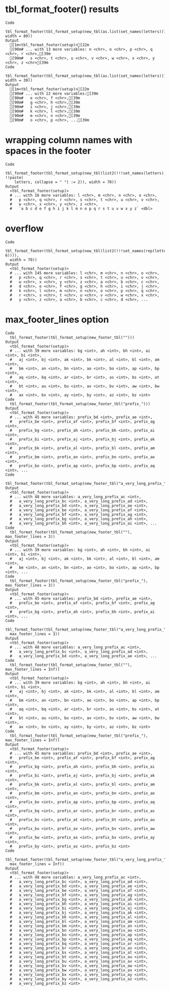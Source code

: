 # tbl_format_footer() results

    Code
      tbl_format_footer(tbl_format_setup(new_tbl(as.list(set_names(letters))), width = 80))
    Output
      [1m<tbl_format_footer(setup)>[22m
      [90m# ... with 13 more variables: n <chr>, o <chr>, p <chr>, q <chr>, r <chr>,[39m
      [90m#   s <chr>, t <chr>, u <chr>, v <chr>, w <chr>, x <chr>, y <chr>, z <chr>[39m
    Code
      tbl_format_footer(tbl_format_setup(new_tbl(as.list(set_names(letters))), width = 30))
    Output
      [1m<tbl_format_footer(setup)>[22m
      [90m# ... with 22 more variables:[39m
      [90m#   e <chr>, f <chr>,[39m
      [90m#   g <chr>, h <chr>,[39m
      [90m#   i <chr>, j <chr>,[39m
      [90m#   k <chr>, l <chr>,[39m
      [90m#   m <chr>, n <chr>,[39m
      [90m#   o <chr>, p <chr>, ...[39m

# wrapping column names with spaces in the footer

    Code
      tbl_format_footer(tbl_format_setup(new_tbl(list2(!!!set_names(letters), !!paste(
        letters, collapse = " ") := 2)), width = 70))
    Output
      <tbl_format_footer(setup)>
      # ... with 16 more variables: l <chr>, m <chr>, n <chr>, o <chr>,
      #   p <chr>, q <chr>, r <chr>, s <chr>, t <chr>, u <chr>, v <chr>,
      #   w <chr>, x <chr>, y <chr>, z <chr>,
      #   `a b c d e f g h i j k l m n o p q r s t u v w x y z` <dbl>

# overflow

    Code
      tbl_format_footer(tbl_format_setup(new_tbl(list2(!!!set_names(rep(letters, 6)))),
      width = 70))
    Output
      <tbl_format_footer(setup)>
      # ... with 145 more variables: l <chr>, m <chr>, n <chr>, o <chr>,
      #   p <chr>, q <chr>, r <chr>, s <chr>, t <chr>, u <chr>, v <chr>,
      #   w <chr>, x <chr>, y <chr>, z <chr>, a <chr>, b <chr>, c <chr>,
      #   d <chr>, e <chr>, f <chr>, g <chr>, h <chr>, i <chr>, j <chr>,
      #   k <chr>, l <chr>, m <chr>, n <chr>, o <chr>, p <chr>, q <chr>,
      #   r <chr>, s <chr>, t <chr>, u <chr>, v <chr>, w <chr>, x <chr>,
      #   y <chr>, z <chr>, a <chr>, b <chr>, c <chr>, d <chr>, ...

# max_footer_lines option

    Code
      tbl_format_footer(tbl_format_setup(new_footer_tbl("")))
    Output
      <tbl_format_footer(setup)>
      # ... with 39 more variables: bg <int>, ah <int>, bh <int>, ai <int>, bi <int>,
      #   aj <int>, bj <int>, ak <int>, bk <int>, al <int>, bl <int>, am <int>,
      #   bm <int>, an <int>, bn <int>, ao <int>, bo <int>, ap <int>, bp <int>,
      #   aq <int>, bq <int>, ar <int>, br <int>, as <int>, bs <int>, at <int>,
      #   bt <int>, au <int>, bu <int>, av <int>, bv <int>, aw <int>, bw <int>,
      #   ax <int>, bx <int>, ay <int>, by <int>, az <int>, bz <int>
    Code
      tbl_format_footer(tbl_format_setup(new_footer_tbl("prefix_")))
    Output
      <tbl_format_footer(setup)>
      # ... with 45 more variables: prefix_bd <int>, prefix_ae <int>,
      #   prefix_be <int>, prefix_af <int>, prefix_bf <int>, prefix_ag <int>,
      #   prefix_bg <int>, prefix_ah <int>, prefix_bh <int>, prefix_ai <int>,
      #   prefix_bi <int>, prefix_aj <int>, prefix_bj <int>, prefix_ak <int>,
      #   prefix_bk <int>, prefix_al <int>, prefix_bl <int>, prefix_am <int>,
      #   prefix_bm <int>, prefix_an <int>, prefix_bn <int>, prefix_ao <int>,
      #   prefix_bo <int>, prefix_ap <int>, prefix_bp <int>, prefix_aq <int>, ...
    Code
      tbl_format_footer(tbl_format_setup(new_footer_tbl("a_very_long_prefix_")))
    Output
      <tbl_format_footer(setup)>
      # ... with 48 more variables: a_very_long_prefix_ac <int>,
      #   a_very_long_prefix_bc <int>, a_very_long_prefix_ad <int>,
      #   a_very_long_prefix_bd <int>, a_very_long_prefix_ae <int>,
      #   a_very_long_prefix_be <int>, a_very_long_prefix_af <int>,
      #   a_very_long_prefix_bf <int>, a_very_long_prefix_ag <int>,
      #   a_very_long_prefix_bg <int>, a_very_long_prefix_ah <int>,
      #   a_very_long_prefix_bh <int>, a_very_long_prefix_ai <int>, ...
    Code
      tbl_format_footer(tbl_format_setup(new_footer_tbl(""), max_footer_lines = 3))
    Output
      <tbl_format_footer(setup)>
      # ... with 39 more variables: bg <int>, ah <int>, bh <int>, ai <int>, bi <int>,
      #   aj <int>, bj <int>, ak <int>, bk <int>, al <int>, bl <int>, am <int>,
      #   bm <int>, an <int>, bn <int>, ao <int>, bo <int>, ap <int>, bp <int>, ...
    Code
      tbl_format_footer(tbl_format_setup(new_footer_tbl("prefix_"), max_footer_lines = 3))
    Output
      <tbl_format_footer(setup)>
      # ... with 45 more variables: prefix_bd <int>, prefix_ae <int>,
      #   prefix_be <int>, prefix_af <int>, prefix_bf <int>, prefix_ag <int>,
      #   prefix_bg <int>, prefix_ah <int>, prefix_bh <int>, prefix_ai <int>, ...
    Code
      tbl_format_footer(tbl_format_setup(new_footer_tbl("a_very_long_prefix_"),
      max_footer_lines = 3))
    Output
      <tbl_format_footer(setup)>
      # ... with 48 more variables: a_very_long_prefix_ac <int>,
      #   a_very_long_prefix_bc <int>, a_very_long_prefix_ad <int>,
      #   a_very_long_prefix_bd <int>, a_very_long_prefix_ae <int>, ...
    Code
      tbl_format_footer(tbl_format_setup(new_footer_tbl(""), max_footer_lines = Inf))
    Output
      <tbl_format_footer(setup)>
      # ... with 39 more variables: bg <int>, ah <int>, bh <int>, ai <int>, bi <int>,
      #   aj <int>, bj <int>, ak <int>, bk <int>, al <int>, bl <int>, am <int>,
      #   bm <int>, an <int>, bn <int>, ao <int>, bo <int>, ap <int>, bp <int>,
      #   aq <int>, bq <int>, ar <int>, br <int>, as <int>, bs <int>, at <int>,
      #   bt <int>, au <int>, bu <int>, av <int>, bv <int>, aw <int>, bw <int>,
      #   ax <int>, bx <int>, ay <int>, by <int>, az <int>, bz <int>
    Code
      tbl_format_footer(tbl_format_setup(new_footer_tbl("prefix_"), max_footer_lines = Inf))
    Output
      <tbl_format_footer(setup)>
      # ... with 45 more variables: prefix_bd <int>, prefix_ae <int>,
      #   prefix_be <int>, prefix_af <int>, prefix_bf <int>, prefix_ag <int>,
      #   prefix_bg <int>, prefix_ah <int>, prefix_bh <int>, prefix_ai <int>,
      #   prefix_bi <int>, prefix_aj <int>, prefix_bj <int>, prefix_ak <int>,
      #   prefix_bk <int>, prefix_al <int>, prefix_bl <int>, prefix_am <int>,
      #   prefix_bm <int>, prefix_an <int>, prefix_bn <int>, prefix_ao <int>,
      #   prefix_bo <int>, prefix_ap <int>, prefix_bp <int>, prefix_aq <int>,
      #   prefix_bq <int>, prefix_ar <int>, prefix_br <int>, prefix_as <int>,
      #   prefix_bs <int>, prefix_at <int>, prefix_bt <int>, prefix_au <int>,
      #   prefix_bu <int>, prefix_av <int>, prefix_bv <int>, prefix_aw <int>,
      #   prefix_bw <int>, prefix_ax <int>, prefix_bx <int>, prefix_ay <int>,
      #   prefix_by <int>, prefix_az <int>, prefix_bz <int>
    Code
      tbl_format_footer(tbl_format_setup(new_footer_tbl("a_very_long_prefix_"),
      max_footer_lines = Inf))
    Output
      <tbl_format_footer(setup)>
      # ... with 48 more variables: a_very_long_prefix_ac <int>,
      #   a_very_long_prefix_bc <int>, a_very_long_prefix_ad <int>,
      #   a_very_long_prefix_bd <int>, a_very_long_prefix_ae <int>,
      #   a_very_long_prefix_be <int>, a_very_long_prefix_af <int>,
      #   a_very_long_prefix_bf <int>, a_very_long_prefix_ag <int>,
      #   a_very_long_prefix_bg <int>, a_very_long_prefix_ah <int>,
      #   a_very_long_prefix_bh <int>, a_very_long_prefix_ai <int>,
      #   a_very_long_prefix_bi <int>, a_very_long_prefix_aj <int>,
      #   a_very_long_prefix_bj <int>, a_very_long_prefix_ak <int>,
      #   a_very_long_prefix_bk <int>, a_very_long_prefix_al <int>,
      #   a_very_long_prefix_bl <int>, a_very_long_prefix_am <int>,
      #   a_very_long_prefix_bm <int>, a_very_long_prefix_an <int>,
      #   a_very_long_prefix_bn <int>, a_very_long_prefix_ao <int>,
      #   a_very_long_prefix_bo <int>, a_very_long_prefix_ap <int>,
      #   a_very_long_prefix_bp <int>, a_very_long_prefix_aq <int>,
      #   a_very_long_prefix_bq <int>, a_very_long_prefix_ar <int>,
      #   a_very_long_prefix_br <int>, a_very_long_prefix_as <int>,
      #   a_very_long_prefix_bs <int>, a_very_long_prefix_at <int>,
      #   a_very_long_prefix_bt <int>, a_very_long_prefix_au <int>,
      #   a_very_long_prefix_bu <int>, a_very_long_prefix_av <int>,
      #   a_very_long_prefix_bv <int>, a_very_long_prefix_aw <int>,
      #   a_very_long_prefix_bw <int>, a_very_long_prefix_ax <int>,
      #   a_very_long_prefix_bx <int>, a_very_long_prefix_ay <int>,
      #   a_very_long_prefix_by <int>, a_very_long_prefix_az <int>,
      #   a_very_long_prefix_bz <int>


